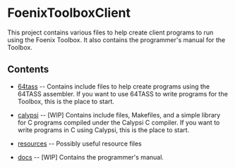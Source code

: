 # FoenixToolboxClient

This project contains various files to help create client programs to run using the Foenix Toolbox. It also contains the programmer's manual for the Toolbox.

## Contents

* [64tass](64tass) -- Contains include files to help create programs using the 64TASS assembler. If you want to use 64TASS to write programs for the Toolbox, this is the place to start.

* [calypsi](calypsi) -- [WIP] Contains include files, Makefiles, and a simple library for C programs compiled under the Calypsi C compiler. If you want to write programs in C using Calypsi, this is the place to start.

* [resources](resources) -- Possibly useful resource files

* [docs](docs) -- [WIP] Contains the programmer's manual.

